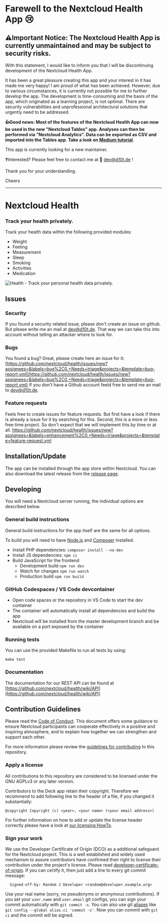 # Farewell to the Nextcloud Health App 😢

## ⚠️Important Notice:  The Nextcloud Health App is currently unmaintained and may be subject to security risks.  

With this statement, I would like to inform you that I will be discontinuing development of the Nextcloud Health App. 

It has been a great pleasure creating this app and your interest in it has made me very happy! I am proud of what has been achieved. However, due to various circumstances, it is currently not possible for me to further develop the app. The development is time-consuming and the basis of the app, which originated as a learning project, is not optimal. There are security vulnerabilities and unprofessional architectural solutions that urgently need to be addressed. 

**👍Good news:  Most of the features of the Nextcloud Health App can now be used in the new "Nextcloud Tables" app. Analyses can then be performed via "Nextcloud Analytics". Data can be exported as CSV and imported into the Tables app.
Take a look on [Medium tutorial](https://medium.com/@deandreamatias/migrate-nextcloud-health-to-tables-and-analytics-542cfb63cff2).**

This app is currently looking for a new maintainer.

❓Interested?  Please feel free to contact me at 📧 dev@d10t.de ! 

Thank you for your understanding.

Cheers

---

# Nextcloud Health
### Track your health privately.

Track your health data within the following provided modules:
- Weight
- Feeling
- Measurement
- Sleep
- Smoking
- Activities
- Medication

![Health - Track your personal health data privately.](https://raw.githubusercontent.com/nextcloud/health/main/screenshots/health-weight.png "Track weight")

## Issues
### Security
If you found a security related issue, please don't create an issue on github. But please write me an mail at dev@d10t.de. That way we can take this into account without telling an attacker where to look for.

### Bugs
You found a bug? Great, please create here an issue for it: [https://github.com/nextcloud/health/issues/new?assignees=&labels=bug%2C0.+Needs+triage&projects=&template=bug-report.yml](https://github.com/nextcloud/health/issues/new?assignees=&labels=bug%2C0.+Needs+triage&projects=&template=bug-report.yml)
If you don't have a Github account feeld free to send me an mail to dev@d10t.de.

### Feature requests
Feels free to create issues for feature requests. But first have a look if there is already a issue for it by searching for this. Second, this is a more or less free time project. So don't expect that we will implement this by time or at all.
https://github.com/nextcloud/health/issues/new?assignees=&labels=enhancement%2C0.+Needs+triage&projects=&template=feature-request.yml

## Installation/Update
The app can be installed through the app store within Nextcloud. You can also download the latest release from the [release page](https://github.com/nextcloud/health/releases).

## Developing

You will need a Nextcloud server running, the individual options are described below.

### General build instructions

General build instructions for the app itself are the same for all options.

To build you will need to have [Node.js](https://nodejs.org/en/) and [Composer](https://getcomposer.org/) installed.

- Install PHP dependencies: `composer install --no-dev`
- Install JS dependencies: `npm ci`
- Build JavaScript for the frontend
	- Development build `npm run dev`
	- Watch for changes `npm run watch`
	- Production build `npm run build`

### GitHub Codespaces / VS Code devcontainer

- Open code spaces or the repository in VS Code to start the dev container
- The container will automatically install all dependencies and build the app
- Nextcloud will be installed from the master development branch and be available on a port exposed by the container

### Running tests
You can use the provided Makefile to run all tests by using:

    make test

### Documentation

The documentation for our REST API can be found at [https://github.com/nextcloud/health/wiki/API](https://github.com/nextcloud/health/wiki/API)

## Contribution Guidelines

Please read the [Code of Conduct](https://nextcloud.com/community/code-of-conduct/). This document offers some guidance to ensure Nextcloud participants can cooperate effectively in a positive and inspiring atmosphere, and to explain how together we can strengthen and support each other.

For more information please review the [guidelines for contributing](https://github.com/nextcloud/server/blob/master/.github/CONTRIBUTING.md) to this repository.

### Apply a license

All contributions to this repository are considered to be licensed under
the GNU AGPLv3 or any later version.

Contributors to the Deck app retain their copyright. Therefore we recommend
to add following line to the header of a file, if you changed it substantially:

```
@copyright Copyright (c) <year>, <your name> (<your email address>)
```

For further information on how to add or update the license header correctly please have a look at [our licensing HowTo][applyalicense].

### Sign your work

We use the Developer Certificate of Origin (DCO) as a additional safeguard
for the Nextcloud project. This is a well established and widely used
mechanism to assure contributors have confirmed their right to license
their contribution under the project's license.
Please read [developer-certificate-of-origin][dcofile].
If you can certify it, then just add a line to every git commit message:

````
  Signed-off-by: Random J Developer <random@developer.example.org>
````

Use your real name (sorry, no pseudonyms or anonymous contributions).
If you set your `user.name` and `user.email` git configs, you can sign your
commit automatically with `git commit -s`. You can also use git [aliases](https://git-scm.com/book/tr/v2/Git-Basics-Git-Aliases)
like `git config --global alias.ci 'commit -s'`. Now you can commit with
`git ci` and the commit will be signed.

[dcofile]: https://github.com/nextcloud/server/blob/master/contribute/developer-certificate-of-origin
[applyalicense]: https://github.com/nextcloud/server/blob/master/contribute/HowToApplyALicense.md
